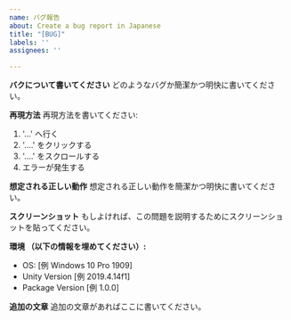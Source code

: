 ```yaml
---
name: バグ報告
about: Create a bug report in Japanese
title: "[BUG]"
labels: ''
assignees: ''

---
```


**バクについて書いてください**
どのようなバグか簡潔かつ明快に書いてください。

**再現方法**
再現方法を書いてください:
1. '...' へ行く
2. '....' をクリックする
3. '....' をスクロールする
4. エラーが発生する

**想定される正しい動作**
想定される正しい動作を簡潔かつ明快に書いてください。

**スクリーンショット**
もしよければ、この問題を説明するためにスクリーンショットを貼ってください。

**環境 （以下の情報を埋めてください）:**
 - OS: [例 Windows 10 Pro 1909]
 - Unity Version [例 2019.4.14f1]
 - Package Version [例 1.0.0]

**追加の文章**
追加の文章があればここに書いてください。
